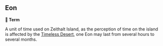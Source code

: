 ## Eon

**📑 Term**

A unit of time used on Zeithalt Island, as the perception of time on the island is affected by the [Timeless Desert](<https://zeithalt.github.io/r/timeless_desert.html>), one Eon may last from several hours to several months.

<!---
keywords:
aliases:
-->